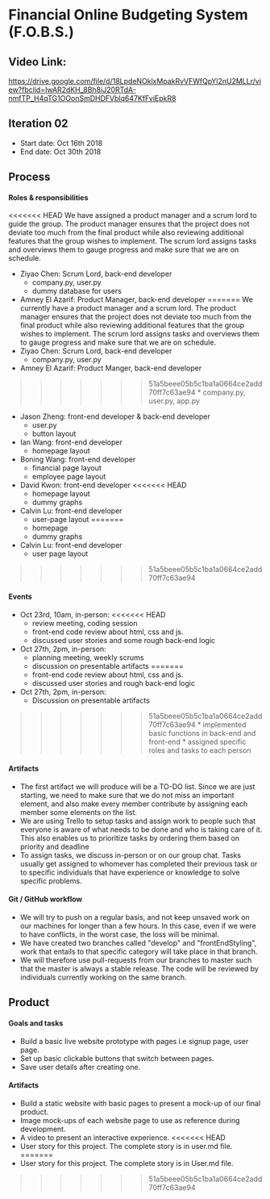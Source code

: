 # Financial Online Budgeting System (F.O.B.S.)

## Video Link:
https://drive.google.com/file/d/18LpdeNOklxMpakRvVFWfQpYl2nU2MLLr/view?fbclid=IwAR2dKH_8Bh8iJ20RTdA-nmfTP_H4qTG1OOonSmDHDFVblq647KfFviEpkR8

## Iteration 02

* Start date: Oct 16th 2018
* End date: Oct 30th 2018

## Process

#### Roles & responsibilities

<<<<<<< HEAD
We have assigned a product manager and a scrum lord to guide the group. The product manager ensures that the project does not deviate too much from the final product while also reviewing additional features that the group wishes to implement. The scrum lord assigns tasks and overviews them to gauge progress and make sure that we are on schedule.
* Ziyao Chen: Scrum Lord, back-end developer 
    * company.py, user.py
    * dummy database for users
* Amney El Azarif: Product Manager, back-end developer
=======
We currently have a product manager and a scrum lord. The product manager ensures that the project does not deviate too much from the final product while also reviewing additional features that the group wishes to implement. The scrum lord assigns tasks and overviews them to gauge progress and make sure that we are on schedule.
* Ziyao Chen: Scrum Lord, back-end developer 
    * company.py, user.py
* Amney El Azarif: Product Manger, back-end developer
>>>>>>> 51a5beee05b5c1ba1a0664ce2add70ff7c63ae94
    * company.py, user.py, app.py
* Jason Zheng: front-end developer & back-end developer
    * user.py
    * button layout
* Ian Wang: front-end developer
    * homepage layout
* Boning Wang: front-end developer
    * financial page layout
    * employee page layout
* David Kwon: front-end developer
<<<<<<< HEAD
    * homepage layout
    * dummy graphs
* Calvin Lu: front-end developer
    * user-page layout
=======
    * homepage
    * dummy graphs
* Calvin Lu: front-end developer
    * user page layout
>>>>>>> 51a5beee05b5c1ba1a0664ce2add70ff7c63ae94

#### Events

* Oct 23rd, 10am, in-person:
<<<<<<< HEAD
    * review meeting, coding session
    * front-end code review about html, css and js.
    * discussed user stories and some rough back-end logic
* Oct 27th, 2pm, in-person:
    * planning meeting, weekly scrums
    * discussion on presentable artifacts
=======
    * front-end code review about html, css and js.
    * discussed user stories and rough back-end logic
* Oct 27th, 2pm, in-person:
    * Discussion on presentable artifacts
>>>>>>> 51a5beee05b5c1ba1a0664ce2add70ff7c63ae94
    * implemented basic functions in back-end and front-end
    * assigned specific roles and tasks to each person

#### Artifacts

* The first artifact we will produce will be a TO-DO list. Since we are just starting, we need to make sure that we do not miss an important element, and also make every member contribute by assigning each member some elements on the list.
* We are using Trello to setup tasks and assign work to people such that everyone is aware of what needs to be done and who is taking care of it. This also enables us to prioritize tasks by ordering them based on priority and deadline
* To assign tasks, we discuss in-person or on our group chat. Tasks usually get assigned to whomever has completed their previous task or to specific individuals that have experience or knowledge to solve specific problems.

#### Git / GitHub workflow 

* We will try to push on a regular basis, and not keep unsaved work on our machines for longer than a few hours. In this case, even if we were to have conflicts, in the worst case, the loss will be minimal.
* We have created two branches called "develop" and "frontEndStyling", work that entails to that specific category will take place in that branch.
* We will therefore use pull-requests from our branches to master such that the master is always a stable release. The code will be reviewed by individuals currently working on the same branch.

## Product

#### Goals and tasks

* Build a basic live website prototype with pages i.e signup page, user page.
* Set up basic clickable buttons that switch between pages.
* Save user details after creating one.

#### Artifacts

* Build a static website with basic pages to present a mock-up of our final product.
* Image mock-ups of each website page to use as reference during development.
* A video to present an interactive experience.
<<<<<<< HEAD
* User story for this project. The complete story is in user.md file.
=======
* User story for this project. The complete story is in User.md file.
>>>>>>> 51a5beee05b5c1ba1a0664ce2add70ff7c63ae94

